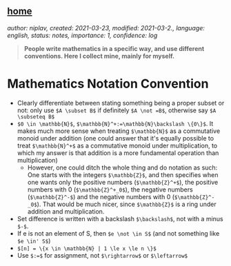 [home](./index.md)
-------------------

*author: niplav, created: 2021-03-23, modified: 2021-03-2., language: english, status: notes, importance: 1, confidence: log*

> __People write mathematics in a specific way, and use different
conventions. Here I collect mine, mainly for myself.__

Mathematics Notation Convention
================================

* Clearly differentiate between stating something being a proper subset or not: only use `$A \subset B$` if definitely `$A \not =B$`, otherwise say `$A \subseteq B$`
* `$0 \in \mathbb{N}$`, `$\mathbb{N}^+:=\mathbb{N}\backslash \{0\}$`. It makes much more sense when treating `$\mathbb{N}$` as a commutative monoid under addition (one could answer that it's equally possible to treat `$\mathbb{N}^+$` as a commutative monoid under multiplication, to which my answer is that addition is a more fundamental operation than multiplication)
	* However, one could ditch the whole thing and do notation as such: One starts with the integers `$\mathbb{Z}$`, and then specifies when one wants only the positive numbers (`$\mathbb{Z}^+$`), the positive numbers with 0 (`$\mathbb{Z}^+_0$`), the negative numbers (`$\mathbb{Z}^-$`) and the negative numbers with 0 (`$\mathbb{Z}^-_0$`). That would be much nicer, since `$\mathbb{Z}$` is a ring under addition and multiplication.
* Set difference is written with a backslash `$\backslash$`, not with a minus `$-$`.
* If e is not an element of S, then `$e \not \in S$` (and not something like `$e \in' S$`)
* `$[n] = \{x \in \mathbb{N} | 1 \le x \le n \}$`
* Use `$:=$` for assignment, not `$\rightarrow$` or `$\leftarrow$`
